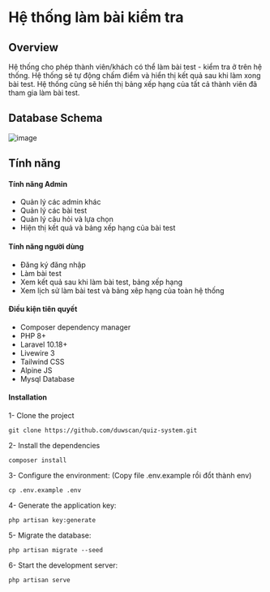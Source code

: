 # Hệ thống làm bài kiểm tra

## Overview

Hệ thống cho phép thành viên/khách có thể làm bài test - kiểm tra ở trên hệ thống. Hệ thống sẽ tự động chấm điểm và hiển
thị kết quả sau khi làm xong bài test. Hệ thống cũng sẽ hiển thị bảng xếp hạng của tất cả thành viên đã tham gia làm bài
test.

## Database Schema

![image](https://i.ibb.co/HKRnGvX/quiz-system.png)

## Tính năng

#### Tính năng Admin

- Quản lý các admin khác
- Quản lý các bài test
- Quản lý câu hỏi và lựa chọn
- Hiện thị kết quả và bảng xếp hạng của bài test

#### Tính năng người dùng

- Đăng ký đăng nhập
- Làm bài test
- Xem kết quả sau khi làm bài test, bảng xếp hạng
- Xem lịch sử làm bài test và bảng xêp hạng của toàn hệ thống

#### Điều kiện tiên quyết

- Composer dependency manager
- PHP 8+
- Laravel 10.18+
- Livewire 3
- Tailwind CSS 
- Alpine JS
- Mysql Database

#### Installation

1- Clone the project

```
git clone https://github.com/duwscan/quiz-system.git
```

2- Install the dependencies

```
composer install
```

3- Configure the environment: (Copy file .env.example rồi đổt thành env)

```
cp .env.example .env
```

4- Generate the application key:

```
php artisan key:generate
```

5- Migrate the database:

```
php artisan migrate --seed
```

6- Start the development server:

```
php artisan serve
```

